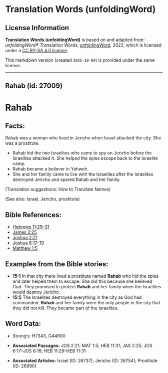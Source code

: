 # Translation Words (unfoldingWord)

## License Information

**Translation Words (unfoldingWord)** is based on and adapted from: _unfoldingWord® Translation Words_, [unfoldingWord](https://unfoldingword.org/utw), 2022, which is licensed under a [CC BY-SA 4.0 license](https://creativecommons.org/licenses/by-sa/4.0/legalcode.en).

This markdown version (created `2025-10-09`) is provided under the same license.



--------------------------------

## Rahab (id: 27009)

Rahab
=====

Facts:
------

Rahab was a woman who lived in Jericho when Israel attacked the city. She was a prostitute.

* Rahab hid the two Israelites who came to spy on Jericho before the Israelites attacked it. She helped the spies escape back to the Israelite camp.
* Rahab became a believer in Yahweh.
* She and her family came to live with the Israelites after the Israelites destroyed Jericho and spared Rahab and her family.

(Translation suggestions: How to Translate Names)

(See also: Israel, Jericho, prostitute)

Bible References:
-----------------

* [Hebrews 11:29–31](https://ref.ly/Heb11:29-Heb11:31)
* [James 2:25](https://ref.ly/Jas2:25)
* [Joshua 2:21](https://ref.ly/Josh2:21)
* [Joshua 6:17–19](https://ref.ly/Josh6:17-Josh6:19)
* [Matthew 1:5](https://ref.ly/Matt1:5)

Examples from the Bible stories:
--------------------------------

* **15:1** In that city there lived a prostitute named **Rahab** who hid the spies and later helped them to escape. She did this because she believed God. They promised to protect **Rahab** and her family when the Israelites would destroy Jericho.
* **15:5** The Israelites destroyed everything in the city as God had commanded. **Rahab** and her family were the only people in the city that they did not kill. They became part of the Israelites.

Word Data:
----------

* Strong’s: H7343, G44600

* **Associated Passages:** JOS 2:21; MAT 1:5; HEB 11:31; JAS 2:25; JOS 6:17–JOS 6:19; HEB 11:29–HEB 11:31
* **Associated Articles:** Israel (ID: 26737); Jericho (ID: 26754); Prostitute (ID: 26990)

